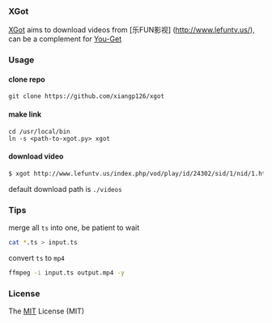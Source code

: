 ### XGot

[XGot](https://github.com/xiangp126/xgot) aims to download videos from [乐FUN影视] (http://www.lefuntv.us/), can be a complement for [You-Get](https://github.com/soimort/you-get)

### Usage
#### clone repo

```git
git clone https://github.com/xiangp126/xgot
```

#### make link

```
cd /usr/local/bin
ln -s <path-to-xgot.py> xgot
```

#### download video
```bash
$ xgot http://www.lefuntv.us/index.php/vod/play/id/24302/sid/1/nid/1.html
```

default download path is `./videos`

### Tips
merge all `ts` into one, be patient to wait

```bash
cat *.ts > input.ts
```

convert `ts` to `mp4`

```bash
ffmpeg -i input.ts output.mp4 -y
```

### License
The [MIT](./LICENSE.txt) License (MIT)